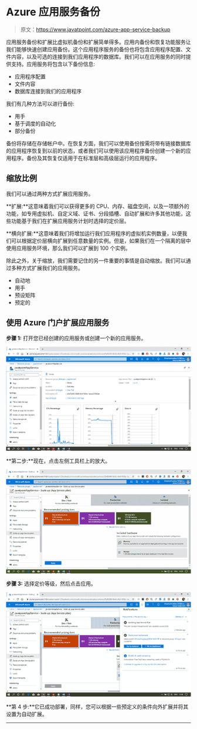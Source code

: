 # Azure 应用服务备份

> 原文：<https://www.javatpoint.com/azure-app-service-backup>

应用服务备份和扩展比虚拟机备份和扩展简单得多。应用内备份和恢复功能服务让我们能够快速创建应用备份。这个应用程序服务的备份也将包含应用程序配置、文件内容，以及可选的连接到我们应用程序的数据库。我们可以在应用服务的同时提供支持。应用服务将包含以下备份信息:

*   应用程序配置
*   文件内容
*   数据库连接到我们的应用程序

我们有几种方法可以进行备份:

*   用手
*   基于调度的自动化
*   部分备份

备份将存储在存储帐户中。在恢复方面，我们可以使用备份按需将带有链接数据库的应用程序恢复到以前的状态，或者我们可以使用该应用程序备份创建一个新的应用程序。备份及其恢复仅适用于在标准层和高级层运行的应用程序。

## 缩放比例

我们可以通过两种方式扩展应用服务。

**扩展:**这意味着我们可以获得更多的 CPU、内存、磁盘空间，以及一项额外的功能，如专用虚拟机、自定义域、证书、分段插槽、自动扩展和许多其他功能，这些功能基于我们在扩展应用服务计划时选择的定价层。

**横向扩展:**这意味着我们将增加运行我们应用程序的虚拟机实例数量，以便我们可以根据定价层横向扩展到任意数量的实例。但是，如果我们在一个隔离的层中使用应用服务环境，那么我们可以扩展到 100 个实例。

除此之外，关于缩放，我们需要记住的另一件重要的事情是自动缩放。我们可以通过多种方式扩展我们的应用服务。

*   自动地
*   用手
*   预设矩阵
*   预定的

## 使用 Azure 门户扩展应用服务

**步骤 1:** 打开您已经创建的应用服务或创建一个新的应用服务。

![Azure App Service Backup](img/d8a236e5b3d6df4ce23649f7a50accf7.png)

**第二步:**现在，点击左侧工具栏上的放大。

![Azure App Service Backup](img/7038685948dbabef1a9542992dc53111.png)

**步骤 3:** 选择定价等级，然后点击应用。

![Azure App Service Backup](img/a89c3843a8ec02eda4c6cd60acfa82ef.png)

**第 4 步:**它已成功部署，同样，您可以根据一些预定义的条件向外扩展并将其设置为自动扩展。

* * *